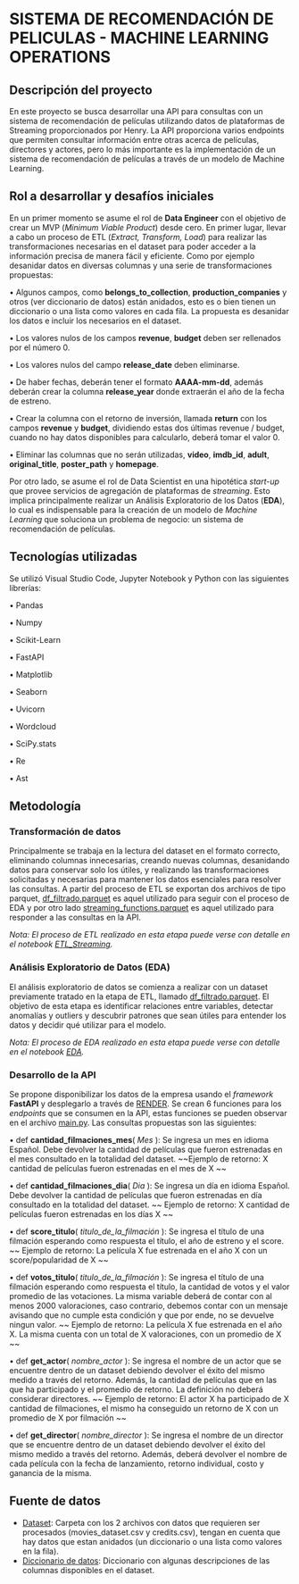 # SISTEMA DE RECOMENDACIÓN DE PELICULAS - MACHINE LEARNING OPERATIONS

## Descripción del proyecto
En este proyecto se busca desarrollar una API para consultas con un sistema de recomendación de películas utilizando datos de plataformas de Streaming proporcionados por Henry. La API proporciona varios endpoints que permiten consultar información entre otras acerca de películas, directores y actores, pero lo más importante es la implementación de un sistema de recomendación de películas a través de un modelo de Machine Learning.

## Rol a desarrollar y desafíos iniciales
En un primer momento se asume el rol de **Data Engineer** con el objetivo de crear un MVP (*Minimum Viable Product*) desde cero. En primer lugar, llevar a cabo un proceso de ETL (*Extract, Transform, Load*) para realizar las transformaciones necesarias en el dataset para poder acceder a la información precisa de manera fácil y eficiente. Como por ejemplo desanidar datos en diversas columnas y una serie de transformaciones propuestas:

•	Algunos campos, como **belongs_to_collection**, **production_companies** y otros (ver diccionario de datos) están anidados, esto es o bien tienen un diccionario o una lista como valores en cada fila. La propuesta es desanidar los datos e incluir los necesarios en el dataset.

•	Los valores nulos de los campos **revenue**, **budget** deben ser rellenados por el número 0.

•	Los valores nulos del campo **release_date** deben eliminarse.

•	De haber fechas, deberán tener el formato **AAAA-mm-dd**, además deberán crear la columna **release_year** donde extraerán el año de la fecha de estreno.

•	Crear la columna con el retorno de inversión, llamada **return** con los campos **revenue** y **budget**, dividiendo estas dos últimas revenue / budget, cuando no hay datos disponibles para calcularlo, deberá tomar el valor 0.

•	Eliminar las columnas que no serán utilizadas, **video**, **imdb_id**, **adult**, **original_title**, **poster_path** y **homepage**.

Por otro lado, se asume el rol de Data Scientist en una hipotética *start-up* que provee servicios de agregación de plataformas de *streaming*. Esto implica principalmente realizar un Análisis Exploratorio de los Datos (**EDA**), lo cual es indispensable para la creación de un modelo de *Machine Learning* que soluciona un problema de negocio: un sistema de recomendación de películas.

## Tecnologías utilizadas
Se utilizó Visual Studio Code, Jupyter Notebook y Python con las siguientes librerías:

•	Pandas

•	Numpy

•	Scikit-Learn

•	FastAPI

•	Matplotlib

•	Seaborn

•	Uvicorn

•	Wordcloud

•	SciPy.stats

•	Re

•	Ast

## Metodología

### Transformación de datos
Principalmente se trabaja en la lectura del dataset en el formato correcto, eliminando columnas innecesarias, creando nuevas columnas, desanidando datos para conservar solo los útiles, y realizando las transformaciones solicitadas y necesarias para mantener los datos esenciales para resolver las consultas. A partir del proceso de ETL se exportan dos archivos de tipo parquet, [df_filtrado.parquet](https://github.com/EliLarregola/Recomendacion_Streaming/blob/main/df_filtrado.parquet) es aquel utilizado para seguir con el proceso de EDA y por otro lado [streaming_functions.parquet](https://github.com/EliLarregola/Recomendacion_Streaming/blob/main/streaming_functions.parquet) es aquel utilizado para responder a las consultas en la API.

*Nota: El proceso de ETL realizado en esta etapa puede verse con detalle en el notebook [ETL_Streaming](https://github.com/EliLarregola/Recomendacion_Streaming/blob/main/ETL_Streaming.ipynb).*

### Análisis Exploratorio de Datos (EDA)
El análisis exploratorio de datos se comienza a realizar con un dataset previamente tratado en la etapa de ETL, llamado [df_filtrado.parquet]( https://github.com/EliLarregola/Recomendacion_Streaming/blob/main/df_filtrado.parquet). El objetivo de esta etapa es identificar relaciones entre variables, detectar anomalías y outliers y descubrir patrones que sean útiles para entender los datos y decidir qué utilizar para el modelo.

*Nota: El proceso de EDA realizado en esta etapa puede verse con detalle en el notebook [EDA](https://github.com/EliLarregola/Recomendacion_Streaming/blob/main/ETL_Streaming.ipynb).*

### Desarrollo de la API
Se propone disponibilizar los datos de la empresa usando el *framework* **FastAPI** y desplegarlo a través de [RENDER]( https://render.com/). 
Se crean 6 funciones para los *endpoints* que se consumen en la API, estas funciones se pueden observar en el archivo [main.py](https://github.com/EliLarregola/Recomendacion_Streaming/blob/main/main.py). Las consultas propuestas son las siguientes:

•	def **cantidad_filmaciones_mes**( *Mes* ): Se ingresa un mes en idioma Español. Debe devolver la cantidad de películas que fueron estrenadas en el mes consultado en la totalidad del dataset.
                    ~~Ejemplo de retorno: X cantidad de películas fueron estrenadas en el mes de X ~~
                    
•	def **cantidad_filmaciones_dia**( *Dia* ): Se ingresa un día en idioma Español. Debe devolver la cantidad de películas que fueron estrenadas en día consultado en la totalidad del dataset.
                   ~~ Ejemplo de retorno: X cantidad de películas fueron estrenadas en los días X ~~
                   
•	def **score_titulo**( *titulo_de_la_filmación* ): Se ingresa el título de una filmación esperando como respuesta el título, el año de estreno y el score.
                   ~~ Ejemplo de retorno: La película X fue estrenada en el año X con un score/popularidad de X ~~
                   
•	def **votos_titulo**( *titulo_de_la_filmación* ): Se ingresa el título de una filmación esperando como respuesta el título, la cantidad de votos y el valor promedio de las votaciones. La misma variable deberá de contar con al menos 2000 valoraciones, caso contrario, debemos contar con un mensaje avisando que no cumple esta condición y que por ende, no se devuelve ningun valor.
                   ~~ Ejemplo de retorno: La película X fue estrenada en el año X. La misma cuenta con un total de X valoraciones, con un promedio de X ~~
                   
•	def **get_actor**( *nombre_actor* ): Se ingresa el nombre de un actor que se encuentre dentro de un dataset debiendo devolver el éxito del mismo medido a través del retorno. Además, la cantidad de películas que en las que ha participado y el promedio de retorno. La definición no deberá considerar directores.
                   ~~ Ejemplo de retorno: El actor X ha participado de X cantidad de filmaciones, el mismo ha conseguido un retorno de X con un promedio de X por filmación ~~
                   
•	def **get_director**( *nombre_director* ): Se ingresa el nombre de un director que se encuentre dentro de un dataset debiendo devolver el éxito del mismo medido a través del retorno. Además, deberá devolver el nombre de cada película con la fecha de lanzamiento, retorno individual, costo y ganancia de la misma.

## **Fuente de datos**

+ [Dataset](https://drive.google.com/drive/folders/1X_LdCoGTHJDbD28_dJTxaD4fVuQC9Wt5?usp=drive_link): Carpeta con los 2 archivos con datos que requieren ser procesados (movies_dataset.csv y credits.csv), tengan en cuenta que hay datos que estan anidados (un diccionario o una lista como valores en la fila).
+ [Diccionario de datos](https://docs.google.com/spreadsheets/d/1QkHH5er-74Bpk122tJxy_0D49pJMIwKLurByOfmxzho/edit#gid=0): Diccionario con algunas descripciones de las columnas disponibles en el dataset.
<br/>

